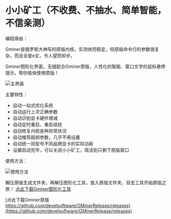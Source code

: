 # 小小矿工（不收费、不抽水、简单智能，不信亲测）

编程缘由：

Gminer是俄罗斯大神写的原版内核，实测快而稳定。但原版命令行的参数很复杂，而且全是e文，令人望而却步。

Gminer图形化界面，无缝配合Gminer原版，人性化的智能、窗口文字的鼠标悬停提示，帮你愉快使用原版！


![主界面](https://github.com/MagicXC/GminerUITool/blob/main/main.jpg)

主要特性：
* 自动一站式优化系统
* 自动运行上次正确参数
* 自动识别显卡硬件增减
* 自动定时重启、重启续挖
* 自动修复内核各种异常状况
* 自动推荐超频参数，几乎不用设置
* 自动统一同型号不同品牌显卡的实际功耗
* 设置启动完毕，可以关闭小小矿工，简洁到只剩下原版窗口

使用方法：

![使用方法](https://github.com/MagicXC/GminerUITool/blob/main/sy.jpg)

解压原版生成文件夹，再解压图形化工具，放入原版文件夹，双击工具开始原版之旅！ [点此下载Gminer图形化工具](https://github.com/MagicXC/GminerUITool/releases)

[点此下载Gminer原版 https://github.com/develsoftware/GMinerRelease/releases](https://github.com/develsoftware/GMinerRelease/releases)
